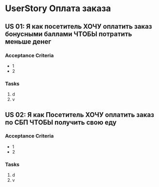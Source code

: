 # UserStory Оплата заказа

## US 01: Я как посетитель ХОЧУ оплатить заказ бонусными баллами ЧТОБЫ потратить меньше денег
### Acceptance Criteria 
- 1
- 2

### Tasks
1. d
2. v


## US 02: Я как Посетитель ХОЧУ оплатить заказ по СБП ЧТОБЫ получить свою еду
### Acceptance Criteria 
- 1
- 2

### Tasks
1. d
2. v